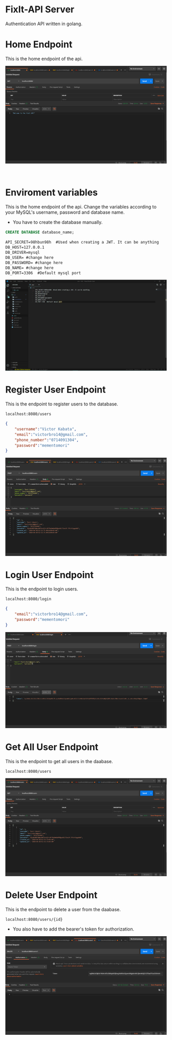 # FixIt-API Server
 Authentication API written in golang.

# Home Endpoint
This is the home endpoint of the api.

<p align="center">
    <img src="images/home.png">
</p>
<br>

# Enviroment variables
This is the home endpoint of the api. Change the variables according to your MySQL's username, password and database name.

* You have to create the database manually.
``` SQL
CREATE DATABASE database_name;
```

```
API_SECRET=98hbun98h  #Used when creating a JWT. It can be anything
DB_HOST=127.0.0.1
DB_DRIVER=mysql 
DB_USER= #change here
DB_PASSWORD= #change here
DB_NAME= #change here
DB_PORT=3306  #Default mysql port
```

<p align="center">
    <img src="images/enviroment_variables.png">
</p>


# Register User Endpoint
This is the endpoint to register users to the database.
```HTTP
localhost:8080/users
```

```JSON
{
    "username":"Victor Kabata",
    "email":"victorbro14@gmail.com",
    "phone_number":"0714091304",
    "password":"mementomori"
}
```

<p align="center">
    <img src="images/register_user.png">
</p>



# Login User Endpoint
This is the endpoint to login users.

```HTTP
localhost:8080/login
```

```JSON
{
    "email":"victorbro14@gmail.com",
    "password":"mementomori"
}
```

<p align="center">
    <img src="images/login_user.png">
</p>

# Get All User Endpoint
This is the endpoint to get all users in the daabase.

```HTTP
localhost:8080/users
```

<p align="center">
    <img src="images/all_users.png">
</p>

# Delete User Endpoint
This is the endpoint to delete a user from the daabase.

```HTTP
localhost:8080/users/{id}
```

* You also have to add the bearer's token for authorization.

<p align="center">
    <img src="images/delete_user.png">
</p>

